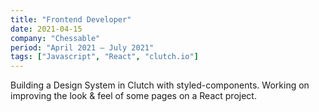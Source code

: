 ```yaml
---
title: "Frontend Developer"
date: 2021-04-15
company: "Chessable"
period: "April 2021 – July 2021"
tags: ["Javascript", "React", "clutch.io"]
---
```


Building a Design System in Clutch with styled-components. Working on improving the look & feel of some pages on a React project.
